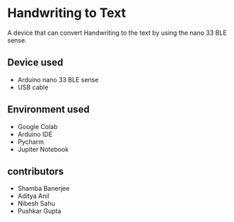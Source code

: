 # Handwriting to Text

A device that can convert Handwriting to the text by using the nano 33 BLE sense.




## Device used 
- Arduino nano 33 BLE sense
- USB cable 

## Environment used 
- Google Colab
- Arduino IDE 
- Pycharm
- Jupiter Notebook

## contributors
- Shamba Banerjee
- Aditya Anil
- Nibesh Sahu
- Pushkar Gupta 
